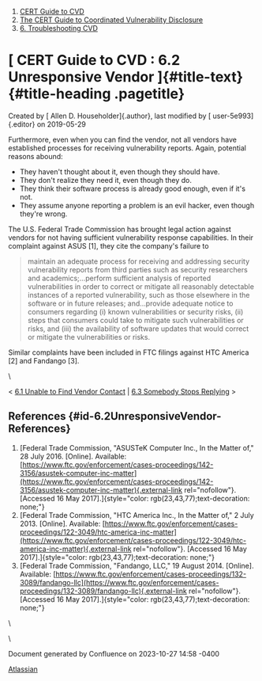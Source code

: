 



1.  [CERT Guide to CVD](index.html)
2.  [The CERT Guide to Coordinated Vulnerability
    Disclosure](The-CERT-Guide-to-Coordinated-Vulnerability-Disclosure_47677443.html)
3.  [6. Troubleshooting CVD](6.-Troubleshooting-CVD_47677482.html)


# [ CERT Guide to CVD : 6.2 Unresponsive Vendor ]{#title-text} {#title-heading .pagetitle}




Created by [ Allen D. Householder]{.author}, last modified by [
user-5e993]{.editor} on 2019-05-29



Furthermore, even when you can find the vendor, not all vendors have
established processes for receiving vulnerability reports. Again,
potential reasons abound:

-   They haven\'t thought about it, even though they should have.
-   They don\'t realize they need it, even though they do.
-   They think their software process is already good enough, even if
    it\'s not.
-   They assume anyone reporting a problem is an evil hacker, even
    though they\'re wrong.

The U.S. Federal Trade Commission has brought legal action against
vendors for not having sufficient vulnerability response capabilities.
In their complaint against ASUS \[1\], they cite the company\'s failure
to

> maintain an adequate process for receiving and addressing security
> vulnerability reports from third parties such as security researchers
> and academics;...perform sufficient analysis of reported
> vulnerabilities in order to correct or mitigate all reasonably
> detectable instances of a reported vulnerability, such as those
> elsewhere in the software or in future releases; and\...provide
> adequate notice to consumers regarding (i) known vulnerabilities or
> security risks, (ii) steps that consumers could take to mitigate such
> vulnerabilities or risks, and (iii) the availability of software
> updates that would correct or mitigate the vulnerabilities or risks.

Similar complaints have been included in FTC filings against HTC America
\[2\] and Fandango \[3\].

\



\< [6.1 Unable to Find Vendor
Contact](6.1-Unable-to-Find-Vendor-Contact_47677483.html) \| [6.3
Somebody Stops Replying](6.3-Somebody-Stops-Replying_47677485.html) \>



## References {#id-6.2UnresponsiveVendor-References}

1.  [Federal Trade Commission, \"ASUSTeK Computer Inc., In the Matter
    of,\" 28 July 2016. \[Online\]. Available:
    [https://www.ftc.gov/enforcement/cases-proceedings/142-3156/asustek-computer-inc-matter](https://www.ftc.gov/enforcement/cases-proceedings/142-3156/asustek-computer-inc-matter){.external-link
    rel="nofollow"}. \[Accessed 16 May
    2017\].]{style="color: rgb(23,43,77);text-decoration: none;"}
2.  [Federal Trade Commission, \"HTC America Inc., In the Matter of,\" 2
    July 2013. \[Online\]. Available:
    [https://www.ftc.gov/enforcement/cases-proceedings/122-3049/htc-america-inc-matter](https://www.ftc.gov/enforcement/cases-proceedings/122-3049/htc-america-inc-matter){.external-link
    rel="nofollow"}. \[Accessed 16 May
    2017\].]{style="color: rgb(23,43,77);text-decoration: none;"}
3.  [Federal Trade Commission, \"Fandango, LLC,\" 19 August 2014.
    \[Online\]. Available:
    [https://www.ftc.gov/enforcement/cases-proceedings/132-3089/fandango-llc](https://www.ftc.gov/enforcement/cases-proceedings/132-3089/fandango-llc){.external-link
    rel="nofollow"}. \[Accessed 16 May
    2017\].]{style="color: rgb(23,43,77);text-decoration: none;"}

\

\






Document generated by Confluence on 2023-10-27 14:58 -0400


[Atlassian](https://www.atlassian.com/)




